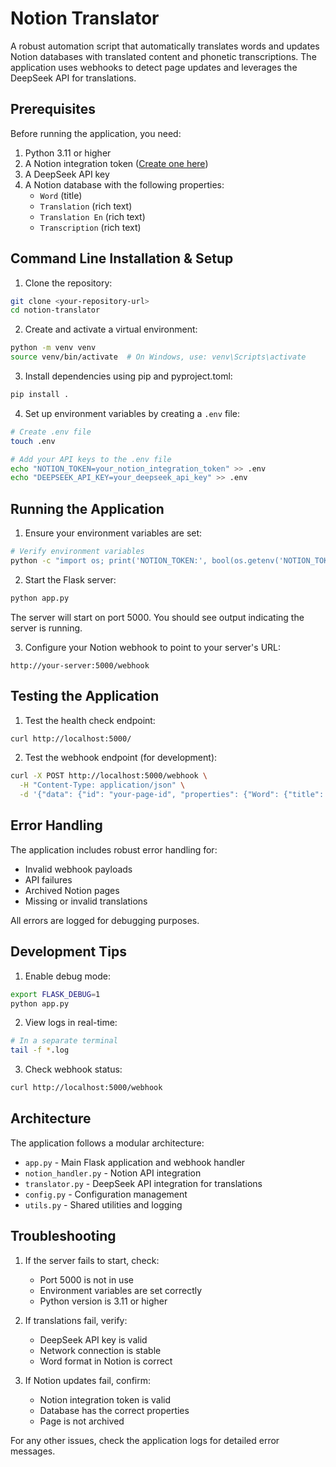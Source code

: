 # Notion Translator

A robust automation script that automatically translates words and updates Notion databases with translated content and phonetic transcriptions. The application uses webhooks to detect page updates and leverages the DeepSeek API for translations.

## Prerequisites

Before running the application, you need:

1. Python 3.11 or higher
2. A Notion integration token ([Create one here](https://www.notion.so/my-integrations))
3. A DeepSeek API key
4. A Notion database with the following properties:
   - `Word` (title)
   - `Translation` (rich text)
   - `Translation En` (rich text)
   - `Transcription` (rich text)

## Command Line Installation & Setup

1. Clone the repository:
```bash
git clone <your-repository-url>
cd notion-translator
```

2. Create and activate a virtual environment:
```bash
python -m venv venv
source venv/bin/activate  # On Windows, use: venv\Scripts\activate
```

3. Install dependencies using pip and pyproject.toml:
```bash
pip install .
```

4. Set up environment variables by creating a `.env` file:
```bash
# Create .env file
touch .env

# Add your API keys to the .env file
echo "NOTION_TOKEN=your_notion_integration_token" >> .env
echo "DEEPSEEK_API_KEY=your_deepseek_api_key" >> .env
```

## Running the Application

1. Ensure your environment variables are set:
```bash
# Verify environment variables
python -c "import os; print('NOTION_TOKEN:', bool(os.getenv('NOTION_TOKEN'))); print('DEEPSEEK_API_KEY:', bool(os.getenv('DEEPSEEK_API_KEY')))"
```

2. Start the Flask server:
```bash
python app.py
```

The server will start on port 5000. You should see output indicating the server is running.

3. Configure your Notion webhook to point to your server's URL:
```
http://your-server:5000/webhook
```

## Testing the Application

1. Test the health check endpoint:
```bash
curl http://localhost:5000/
```

2. Test the webhook endpoint (for development):
```bash
curl -X POST http://localhost:5000/webhook \
  -H "Content-Type: application/json" \
  -d '{"data": {"id": "your-page-id", "properties": {"Word": {"title": [{"text": {"content": "test"}}]}}}}'
```

## Error Handling

The application includes robust error handling for:
- Invalid webhook payloads
- API failures
- Archived Notion pages
- Missing or invalid translations

All errors are logged for debugging purposes.

## Development Tips

1. Enable debug mode:
```bash
export FLASK_DEBUG=1
python app.py
```

2. View logs in real-time:
```bash
# In a separate terminal
tail -f *.log
```

3. Check webhook status:
```bash
curl http://localhost:5000/webhook
```

## Architecture

The application follows a modular architecture:
- `app.py` - Main Flask application and webhook handler
- `notion_handler.py` - Notion API integration
- `translator.py` - DeepSeek API integration for translations
- `config.py` - Configuration management
- `utils.py` - Shared utilities and logging

## Troubleshooting

1. If the server fails to start, check:
   - Port 5000 is not in use
   - Environment variables are set correctly
   - Python version is 3.11 or higher

2. If translations fail, verify:
   - DeepSeek API key is valid
   - Network connection is stable
   - Word format in Notion is correct

3. If Notion updates fail, confirm:
   - Notion integration token is valid
   - Database has the correct properties
   - Page is not archived

For any other issues, check the application logs for detailed error messages.